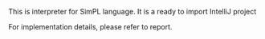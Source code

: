 This is interpreter for SimPL language. It is a ready to import IntelliJ project

For implementation details, please refer to report.